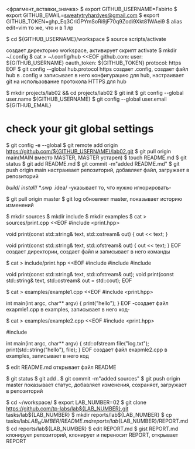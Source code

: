 <фрагмент_вставки_значка>
$ export GITHUB_USERNAME=Fabirto
$ export GITHUB_EMAIL=sweatytryhardyes@gmail.com
$ export GITHUB_TOKEN=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
$ alias edit=vim
то же, что и в 1 лр


$ cd ${GITHUB_USERNAME}/workspace
$ source scripts/activate

cоздает директорию workspace, активирует скрипт activate
$ mkdir ~/.config
$ cat > ~/.config/hub <<EOF
github.com:
user: ${GITHUB_USERNAME}
  oauth_token: ${GITHUB_TOKEN}
  protocol: https
EOF
$ git config --global hub.protocol https
 создает .config, создает файл hub в .config и записывает в него конфигурацию для hub, настраивает git на использование протокола HTTPS для  hub

$ mkdir projects/lab02 && cd projects/lab02
$ git init
$ git config --global user.name ${GITHUB_USERNAME}
$ git config --global user.email ${GITHUB_EMAIL}
# check your git global settings
$ git config -e --global
$ git remote add origin https://github.com/${GITHUB_USERNAME}/lab02.git
$ git pull origin main(MAIN вместо MASTER, MASTER устарел)
$ touch README.md
$ git status
$ git add README.md
$ git commit -m"added README.md"
$ git push origin main
настраивает репозиторий, добавляет файл, загружает в репозиторий

*build*/
*install*/
*.swp
.idea/
-указывает то, что нужно игнорировать-





$ git pull origin master
$ git log
обновляет master, показывает историю изменений




$ mkdir sources
$ mkdir include
$ mkdir examples
$ cat > sources/print.cpp <<EOF
#include <print.hpp>

void print(const std::string& text, std::ostream& out)
{
  out << text;
}

void print(const std::string& text, std::ofstream& out)
{
  out << text;
}
EOF
создает директории, создает файл и записывает в него команды


$ cat > include/print.hpp <<EOF
#include <fstream>
#include <iostream>
#include <string>

void print(const std::string& text, std::ofstream& out);
void print(const std::string& text, std::ostream& out = std::cout);
EOF






$ cat > examples/example1.cpp <<EOF
#include <print.hpp>

int main(int argc, char** argv)
{
  print("hello");
}
EOF
-создает файл exapmle1.cpp в examples, записывает в него код-



$ cat > examples/example2.cpp <<EOF
#include <print.hpp>

#include <fstream>

int main(int argc, char** argv)
{
  std::ofstream file("log.txt");
  print(std::string("hello"), file);
}
EOF
создает файл exapmle2.cpp в examples, записывает в него код





$ edit README.md
 открывает файл README





  
$ git status
$ git add .
$ git commit -m"added sources"
$ git push origin master
показывает статус, добавляет изменения, сохраняет, загружает в репозиторий







$ cd ~/workspace/
$ export LAB_NUMBER=02
$ git clone https://github.com/tp-labs/lab${LAB_NUMBER}.git tasks/lab${LAB_NUMBER}
$ mkdir reports/lab${LAB_NUMBER}
$ cp tasks/lab${LAB_NUMBER}/README.md reports/lab${LAB_NUMBER}/REPORT.md
$ cd reports/lab${LAB_NUMBER}
$ edit REPORT.md
$ gist REPORT.md
клонирует репозиторий, клонирует и переносит REPORT, открывает REPORT




